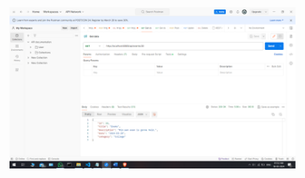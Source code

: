 ![Event Handler Screenshot](https://github.com/nijal2003/Event-Handler/raw/master/Screenshot%20(132).png)
